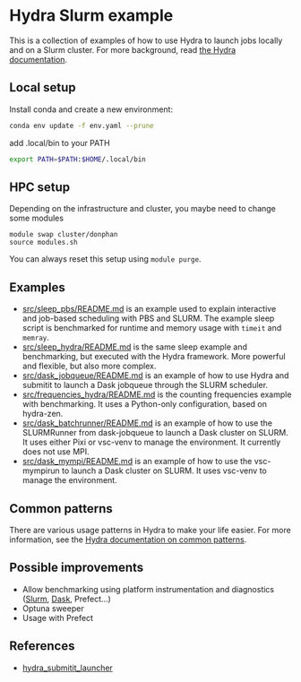 # Hydra Slurm example

This is a collection of examples of how to use Hydra to launch jobs locally and on a Slurm cluster. For more background, read [the Hydra documentation](https://hydra.cc/docs).


## Local setup

Install conda and create a new environment:

```bash
conda env update -f env.yaml --prune
```

add .local/bin to your PATH
```bash
export PATH=$PATH:$HOME/.local/bin
```

## HPC setup

Depending on the infrastructure and cluster, you maybe need to change some modules
```
module swap cluster/donphan
source modules.sh
```

You can always reset this setup using `module purge`.

## Examples

- [src/sleep_pbs/README.md](./src/sleep_pbs/README.md) is an example used to explain interactive and job-based scheduling with PBS and SLURM. The example sleep script is benchmarked for runtime and memory usage with `timeit` and `memray`.
- [src/sleep_hydra/README.md](./src/sleep_hydra/README.md) is the same sleep example and benchmarking, but executed with the Hydra framework. More powerful and flexible, but also more complex.
- [src/dask_jobqueue/README.md](./src/dask_jobqueue/README.md) is an example of how to use Hydra and submitit to launch a Dask jobqueue through the SLURM scheduler. 
- [src/frequencies_hydra/README.md](./src/frequencies_hydra/README.md) is the counting frequencies example with benchmarking. It uses a Python-only configuration, based on hydra-zen.
- [src/dask_batchrunner/README.md](./src/dask_batchrunner/README.md) is an example of how to use the SLURMRunner from dask-jobqueue to launch a Dask cluster on SLURM. It uses either Pixi or vsc-venv to manage the environment. It currently does not use MPI.
- [src/dask_mympi/README.md](./src/dask_mympi/README.md) is an example of how to use the vsc-mympirun to launch a Dask cluster on SLURM. It uses  vsc-venv to manage the environment.

## Common patterns

There are various usage patterns in Hydra to make your life easier. For more information, see the [Hydra documentation on common patterns](https://hydra.cc/docs/patterns/configuring_experiments/).

## Possible improvements

- Allow benchmarking using platform instrumentation and diagnostics ([Slurm](https://saeyslab.github.io/dambi-hpc-guide/advanced/benchmarking.html), [Dask](https://docs.dask.org/en/stable/diagnostics-local.html), Prefect...)
- Optuna sweeper
- Usage with Prefect 

## References

- [hydra_submitit_launcher](https://github.com/facebookresearch/hydra/tree/main/plugins/hydra_submitit_launcher/example)